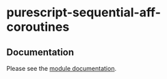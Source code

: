 # purescript-sequential-aff-coroutines

## Documentation
Please see the [module documentation](/docs/Control/Coroutine/Aff/Seq.md).
